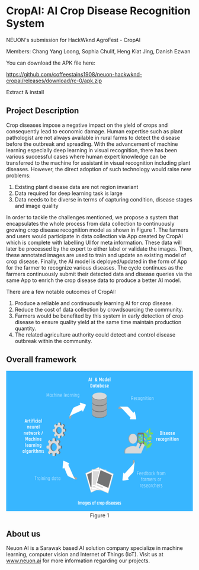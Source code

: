 # CropAI: AI Crop Disease Recognition System
NEUON's submission for HackWknd AgroFest - CropAI

Members: Chang Yang Loong, Sophia Chulif, Heng Kiat Jing, Danish Ezwan

You can download the APK file here: 

https://github.com/coffeestains1908/neuon-hackwknd-cropai/releases/download/rc-0/apk.zip


Extract & install

## Project Description
Crop diseases impose a negative impact on the yield of crops and consequently lead to economic damage.
Human expertise such as plant pathologist are not always available in rural farms to detect the disease before the outbreak and spreading.
With the advancement of machine learning especially deep learning in visual recognition, there has been various successful cases where human expert knowledge can be transferred to the machine for assistant in visual recognition including plant diseases.
However, the direct adoption of such technology would raise new problems:
1. Existing plant disease data are not region invariant
2. Data required for deep learning task is large
3. Data needs to be diverse in terms of capturing condition, disease stages and image quality
 
In order to tackle the challenges mentioned, we propose a system that encapsulates the whole process from data collection to continuously growing crop disease recognition model as shown in Figure 1. The farmers and users would participate in data collection via App created by CropAI which is complete with labelling UI for meta information. These data will later be processed by the expert to either label or validate the images. Then, these annotated images are used to train and update an existing model of crop disease. Finally, the AI model is deployed/updated in the form of App for the farmer to recognize various diseases. The cycle continues as the farmers continuously submit their detected data and disease queries via the same App to enrich the crop disease data to produce a better AI model.
 
There are a few notable outcomes of CropAI:
1. Produce a reliable and continuously learning AI for crop disease.
2. Reduce the cost of data collection by crowdsourcing the community.
3. Farmers would be benefited by this system in early detection of crop disease to ensure quality yield at the same time maintain production quantity.
4. The related agriculture authority could detect and control disease outbreak within the community.


## Overall framework
<p align="center">
  <img src="overall_framework.png">
  Figure 1
</p>

## About us
Neuon AI is a Sarawak based AI solution company specialize in machine learning, computer vision and Internet of Things (IoT). Visit us at www.neuon.ai for more information regarding our projects.
